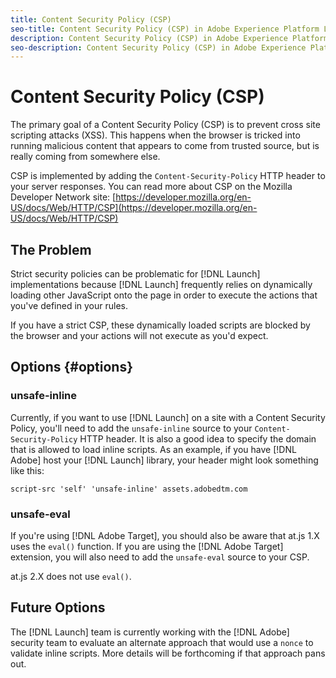 ```yaml
---
title: Content Security Policy (CSP)
seo-title: Content Security Policy (CSP) in Adobe Experience Platform Launch
description: Content Security Policy (CSP) in Adobe Experience Platform Launch
seo-description: Content Security Policy (CSP) in Adobe Experience Platform Launch
---
```


# Content Security Policy (CSP)

The primary goal of a Content Security Policy (CSP) is to prevent cross site scripting attacks (XSS).  This happens when the browser is tricked into running malicious content that appears to come from trusted source, but is really coming from somewhere else.

CSP is implemented by adding the `Content-Security-Policy` HTTP header to your server responses. You can read more about CSP on the Mozilla Developer Network site: [https://developer.mozilla.org/en-US/docs/Web/HTTP/CSP](https://developer.mozilla.org/en-US/docs/Web/HTTP/CSP)

## The Problem

Strict security policies can be problematic for [!DNL Launch] implementations because [!DNL Launch] frequently relies on dynamically loading other JavaScript onto the page in order to execute the actions that you've defined in your rules.

If you have a strict CSP, these dynamically loaded scripts are blocked by the browser and your actions will not execute as you'd expect.

## Options {#options}

### unsafe-inline

Currently, if you want to use [!DNL Launch] on a site with a Content Security Policy, you'll need to add the `unsafe-inline` source to your `Content-Security-Policy` HTTP header.  It is also a good idea to specify the domain that is allowed to load inline scripts.  As an example, if you have [!DNL Adobe] host your [!DNL Launch] library, your header might look something like this:

`script-src 'self' 'unsafe-inline' assets.adobedtm.com`

### unsafe-eval

If you're using [!DNL Adobe Target], you should also be aware that at.js 1.X uses the `eval()` function.  If you are using the [!DNL Adobe Target] extension, you will also need to add the `unsafe-eval` source to your CSP.

at.js 2.X does not use `eval()`.

## Future Options

The [!DNL Launch] team is currently working with the [!DNL Adobe] security team to evaluate an alternate approach that would use a `nonce` to validate inline scripts.  More details will be forthcoming if that approach pans out.
